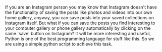 If you are an Instagram person you may know that Instagram doesn't have the functionality of saving the posts like photos and videos into our own home gallery, anyway, you can save posts into your saved collections on Instagram itself. But what if you can save the posts you find interesting to your computer gallery or phone gallery automatically by clicking on the same 'save' button on Instagram? It will be more interesting and useful, Python is one of the best programming language for stuff like this. So we are using a simple python script to achieve this task. 
